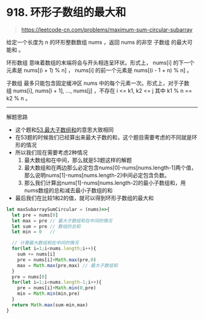
# 918. 环形子数组的最大和

> https://leetcode-cn.com/problems/maximum-sum-circular-subarray

给定一个长度为 n 的环形整数数组 nums ，返回 nums 的非空 子数组 的最大可能和 。

环形数组 意味着数组的末端将会与开头相连呈环状。形式上， nums[i] 的下一个元素是 nums[(i + 1) % n] ， nums[i] 的前一个元素是 nums[(i - 1 + n) % n] 。

子数组 最多只能包含固定缓冲区 nums 中的每个元素一次。形式上，对于子数组 nums[i], nums[i + 1], ..., nums[j] ，不存在 i <= k1, k2 <= j 其中 k1 % n == k2 % n 。

---

解题思路

- 这个题和[53.最大子数组和](/leetcode/53-maximum-subarray)的意思大致相同
- 在53题的时候我们已经算出来最大子数的和，这个题目需要考虑的不同就是环形的情况
- 所以我们现在需要考虑2种情况
  1. 最大数组和在中间，那么就是53题这样的解题
  2. 最大数组和在两边那么必定包含nums[0]-nums[nums.length-1]两个值，那么说明nums[1]-nums[nums.length-2]中间必定包含负数。
  3. 那么我们计算出nums[1]-nums[nums.length-2]的最小子数组和，用nums数组的总和减去最小子数组的和
- 最后我们在比较1和2的值，就可以得到环形子数组的最大和

```js
let maxSubarraySumCircular = (nums)=>{
  let pre = nums[0]
  let max = pre // 最大子数组和在中间的情况
  let sum = pre // 数组的总和
  let min = 0   // 

  // 计算最大数组和在中间的情况
  for(let i=1;i<nums.length;i++){
    sum += nums[i]
    pre = nums[i]+Math.max(pre,0)
    max = Math.max(pre,max) // 最大子数组和
  }
  pre = nums[0]
  for(let i=1;i<nums.length-1;i++){
    pre = nums[i]+Math.min(0,pre)
    min = Math.min(min,pre)
  }
  return Math.max(sum-min,max)
}
```
